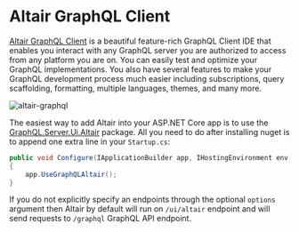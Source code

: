 # Altair GraphQL Client

[Altair GraphQL Client](https://altair.sirmuel.design/) is a beautiful feature-rich GraphQL Client IDE that enables you interact with any GraphQL server you are authorized to access from any platform you are on.
You can easily test and optimize your GraphQL implementations. You also have several features to make your GraphQL development process much easier including subscriptions, query scaffolding, formatting, multiple languages, themes, and many more.

![altair-graphql](https://i.imgur.com/h63OBPA.png)

The easiest way to add Altair into your ASP.NET Core app is to use the [GraphQL.Server.Ui.Altair](https://www.nuget.org/packages/GraphQL.Server.Ui.Altair) package.
All you need to do after installing nuget is to append one extra line in your `Startup.cs`:
```c#
public void Configure(IApplicationBuilder app, IHostingEnvironment env)
{
    app.UseGraphQLAltair();
}
```
If you do not explicitly specify an endpoints through the optional `options` argument then
Altair by default will run on `/ui/altair` endpoint and will send requests to `/graphql`
GraphQL API endpoint.
